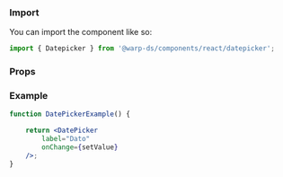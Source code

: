 ### Import

<warp-react-beta-note />

You can import the component like so:

```js
import { Datepicker } from '@warp-ds/components/react/datepicker';
```

### Props

<api-table type=react component="DatePicker" />

### Example

```jsx
function DatePickerExample() {

    return <DatePicker
        label="Dato"
        onChange={setValue}
    />;
}
```
